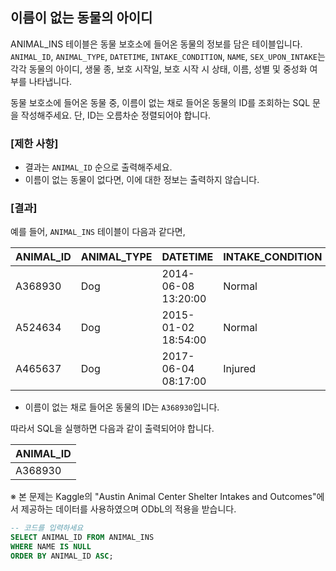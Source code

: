 ## 이름이 없는 동물의 아이디

ANIMAL_INS 테이블은 동물 보호소에 들어온 동물의 정보를 담은 테이블입니다. `ANIMAL_ID`, `ANIMAL_TYPE`, `DATETIME`, `INTAKE_CONDITION`, `NAME`, `SEX_UPON_INTAKE`는 각각 동물의 아이디, 생물 종, 보호 시작일, 보호 시작 시 상태, 이름, 성별 및 중성화 여부를 나타냅니다.

동물 보호소에 들어온 동물 중, 이름이 없는 채로 들어온 동물의 ID를 조회하는 SQL 문을 작성해주세요. 단, ID는 오름차순 정렬되어야 합니다.

### **[제한 사항]**

- 결과는 `ANIMAL_ID` 순으로 출력해주세요.
- 이름이 없는 동물이 없다면, 이에 대한 정보는 출력하지 않습니다.

### **[결과]**

예를 들어, `ANIMAL_INS` 테이블이 다음과 같다면,

| ANIMAL_ID | ANIMAL_TYPE | DATETIME             | INTAKE_CONDITION | NAME           | SEX_UPON_INTAKE |
|-----------|-------------|---------------------|------------------|----------------|-----------------|
| A368930   | Dog         | 2014-06-08 13:20:00 | Normal           | NULL           | Spayed Female   |
| A524634   | Dog         | 2015-01-02 18:54:00 | Normal           | *Belle         | Intact Female   |
| A465637   | Dog         | 2017-06-04 08:17:00 | Injured          | *Commander     | Neutered Male   |

- 이름이 없는 채로 들어온 동물의 ID는 `A368930`입니다.

따라서 SQL을 실행하면 다음과 같이 출력되어야 합니다.


| ANIMAL_ID |
|-----------|
| A368930   |


※ 본 문제는 Kaggle의 "Austin Animal Center Shelter Intakes and Outcomes"에서 제공하는 데이터를 사용하였으며 ODbL의 적용을 받습니다.

```sql
-- 코드를 입력하세요
SELECT ANIMAL_ID FROM ANIMAL_INS
WHERE NAME IS NULL
ORDER BY ANIMAL_ID ASC;
```